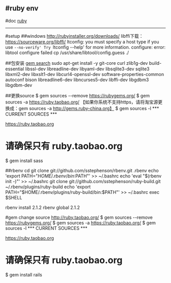 #ruby env
---
#doc
[ruby](https://www.ruby-lang.org/)


---
#setup
##windows
http://rubyinstaller.org/downloads/
libffi下载：https://sourceware.org/libffi/
ltconfig: you must specify a host type if you use `--no-verify'
Try `ltconfig --help' for more information.
configure: error: libtool configure failed
cp /usr/share/libtool/config.guess ./



##包安装
[gem search](https://rubygems.org/)
sudo apt-get install -y git-core curl zlib1g-dev build-essential libssl-dev libreadline-dev libyaml-dev libsqlite3-dev sqlite3 libxml2-dev libxslt1-dev libcurl4-openssl-dev software-properties-common autoconf bison libreadline6-dev libncurses5-dev libffi-dev libgdbm3 libgdbm-dev

##更换source
$ gem sources --remove https://rubygems.org/
$ gem sources -a https://ruby.taobao.org/ 【如果你系统不支持https，请将淘宝源更换成：gem sources -a http://gems.ruby-china.org】
$ gem sources -l
*** CURRENT SOURCES ***

https://ruby.taobao.org
# 请确保只有 ruby.taobao.org
$ gem install sass



##rbenv
cd
git clone git://github.com/sstephenson/rbenv.git .rbenv
echo 'export PATH="$HOME/.rbenv/bin:$PATH"' >> ~/.bashrc
echo 'eval "$(rbenv init -)"' >> ~/.bashrc
git clone git://github.com/sstephenson/ruby-build.git ~/.rbenv/plugins/ruby-build
echo 'export PATH="$HOME/.rbenv/plugins/ruby-build/bin:$PATH"' >> ~/.bashrc
exec $SHELL

rbenv install 2.1.2
rbenv global 2.1.2


#gem
change source http://ruby.taobao.org/
$ gem sources --remove https://rubygems.org/
$ gem sources -a https://ruby.taobao.org/
$ gem sources -l
*** CURRENT SOURCES ***

https://ruby.taobao.org
# 请确保只有 ruby.taobao.org
$ gem install rails
